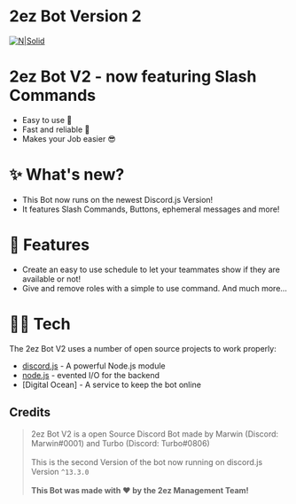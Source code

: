 # 2ez Bot Version 2

[![N|Solid](https://cdn.discordapp.com/icons/272733246792531968/a_d9533ac1614cf7f1c583485cbad9421a.png)](https://discord.gg/2ezcommunity)

# 2ez Bot V2 - now featuring Slash Commands

- Easy to use 🌌
- Fast and reliable 🎇
- Makes your Job easier 😎

# ✨ What's new?

- This Bot now runs on the newest Discord.js Version!
- It features Slash Commands, Buttons, ephemeral messages and more!

# 💎 Features

- Create an easy to use schedule to let your teammates show if they are available or not!
- Give and remove roles with a simple to use command.
And much more...

# 👨‍💻 Tech

The 2ez Bot V2 uses a number of open source projects to work properly:

- [discord.js] - A powerful Node.js module
- [node.js] - evented I/O for the backend
- [Digital Ocean] - A service to keep the bot online


## Credits

> 2ez Bot V2 is a open Source Discord Bot made by Marwin (Discord: Marwin#0001) and Turbo (Discord: Turbo#0806)</span> <br> <br>
> This is the second Version of the bot now running on discord.js Version `^13.3.0` <br> <br>
> **This Bot was made with ♥ by the 2ez Management Team!**





[//]: # (These are reference links used in the body of this note and get stripped out when the markdown processor does its job. There is no need to format nicely because it shouldn't be seen. Thanks SO - http://stackoverflow.com/questions/4823468/store-comments-in-markdown-syntax)
   [discord.js]: <https://discord.js.org/#/>
   [DigitalOcean]: <https://www.digitalocean.com/>
   [Ace Editor]: <http://ace.ajax.org>
   [node.js]: <http://nodejs.org>
